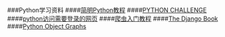 ###Python学习资料
####[简明Python教程](http://sebug.net/paper/python/)
####[PYTHON CHALLENGE](http://www.pythonchallenge.com/)
####[python访问需要登录的网页](http://zoulc001.iteye.com/blog/1186962)
####[爬虫入门教程](http://blog.csdn.net/column/details/why-bug.html)
####[The Django Book](http://djangobook.py3k.cn/2.0/)
####[Python Object Graphs](http://mg.pov.lt/objgraph/)
